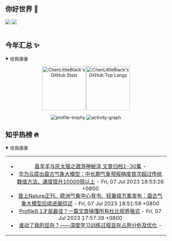 ## 你好世界 👋

[![](https://img.shields.io/badge/@ChenLittleBlack-1a6c81?style=flat&logo=java&logoColor=1a6c81&label=Java&colorA=ffffff)](https://www.java.com/)
[![](https://img.shields.io/badge/@ChenLittleBlack-41b883?style=flat&logo=vuedotjs&logoColor=41b883&label=Vue&colorA=ffffff)](https://cn.vuejs.org/)

<div align="center">

<img alt="" src="https://readme-typing-svg.herokuapp.com?font=Consolas&center=true&vCenter=true&width=800&height=60&lines=The+traveler+often+arrives%2C+and+the+doer+often+succeeds.">
<img width="800"  height="3" alt="" src="https://camo.githubusercontent.com/82291b0fe831bfc6781e07fc5090cbd0a8b912bb8b8d4fec0696c881834f81ac/68747470733a2f2f70726f626f742e6d656469612f394575424971676170492e676966">

</div>


## 今年汇总 ✨

<details open>

<summary>给我康康</summary>

<div align="center">

<img height="137px" alt="ChenLittleBlack's GitHub Stats" src="https://github-readme-stats-roan-delta.vercel.app/api?username=ChenLittleBlack&hide_title=false&hide_border=true&show_icons=true&include_all_commits=true&line_height=21&bg_color=0,EC6C6C,FFD479,FFFC79,73FA79&theme=graywhite&locale=cn" /><img align="" height="137px" alt="ChenLittleBlack's GitHub Top Langs" src="https://github-readme-stats-roan-delta.vercel.app/api/top-langs/?username=ChenLittleBlack&hide_title=false&hide_border=true&layout=compact&bg_color=0,73FA79,73FDFF,D783FF&theme=graywhite&locale=cn" />

<img alt="profile-trophy" src="https://github-profile-trophy.vercel.app/?username=ChenLittleBlack&theme=algolia&column=-1" />

<img alt="activity-graph" src="https://activity-graph.herokuapp.com/graph?username=ChenLittleBlack&theme=github" />

</div>

</details>


## 知乎热榜 🔥

<details open>

<summary>给我康康</summary>

<div align="center">

<table style="height: 300px;">
<tr>
<td align="center" valign="middle">

<!-- START_SECTION:blog -->
* <a href='http://zhuanlan.zhihu.com/p/643211512?utm_campaign=rss&utm_medium=rss&utm_source=rss&utm_content=title' target='_blank'>喜羊羊与灰太狼之遨游神秘洋 文章归档1-30集</a> - 
* <a href='http://zhuanlan.zhihu.com/p/582285853?utm_campaign=rss&utm_medium=rss&utm_source=rss&utm_content=title' target='_blank'>华为云提出盘古气象大模型：中长期气象预报精度首次超过传统数值方法，速度提升10000倍以上</a> - Fri, 07 Jul 2023 18:53:26 +0800
* <a href='http://zhuanlan.zhihu.com/p/641851617?utm_campaign=rss&utm_medium=rss&utm_source=rss&utm_content=title' target='_blank'>登上Nature正刊、欧洲气象中心背书、轻量级方案发布：盘古气象大模型后续进展综述</a> - Fri, 07 Jul 2023 18:51:58 +0800
* <a href='http://zhuanlan.zhihu.com/p/642041260?utm_campaign=rss&utm_medium=rss&utm_source=rss&utm_content=title' target='_blank'>Profile8.1才是最佳？一篇文章搞懂所有杜比视界格式</a> - Fri, 07 Jul 2023 17:57:39 +0800
* <a href='http://zhuanlan.zhihu.com/p/641894014?utm_campaign=rss&utm_medium=rss&utm_source=rss&utm_content=title' target='_blank'>谁动了我的显存？——深度学习训练过程显存占用分析及优化</a> - 
<!-- END_SECTION:blog -->

</td>
</tr>
</table>

</div>
</details>
